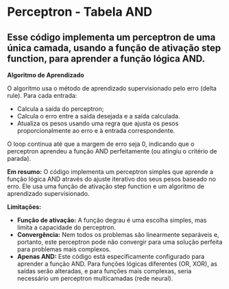 # Perceptron - Tabela AND
Esse código implementa um perceptron de uma única camada, usando a função de ativação step function, para aprender a função lógica AND. 
-----------------

**Algoritmo de Aprendizado**

O algoritmo usa o método de aprendizado supervisionado pelo erro (delta rule).  Para cada entrada:

* Calcula a saída do perceptron;
* Calcula o erro entre a saída desejada e a saída calculada.
* Atualiza os pesos usando uma regra que ajusta os pesos proporcionalmente ao erro e à entrada correspondente.

O loop continua até que a margem de erro seja 0, indicando que o perceptron aprendeu a função AND perfeitamente (ou atingiu o critério de parada).

**Em resumo:** O código implementa um perceptron simples que aprende a função lógica AND através do ajuste iterativo dos seus pesos baseado no erro.  Ele usa uma função de ativação step function e um algoritmo de aprendizado supervisionado.

**Limitações:**

* **Função de ativação:** A função degrau é uma escolha simples, mas limita a capacidade do perceptron.
* **Convergência:**  Nem todos os problemas são linearmente separáveis e, portanto, este perceptron pode não convergir para uma solução perfeita para problemas mais complexos.
* **Apenas AND:** Este código está especificamente configurado para aprender a função AND. Para funções lógicas diferentes (OR, XOR), as saídas serão alteradas, e para funções mais complexas, seria necessário um perceptron multicamadas (rede neural).
